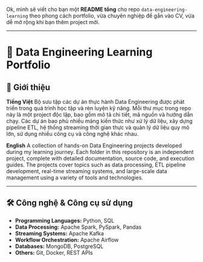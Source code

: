 Ok, mình sẽ viết cho bạn một **README tổng** cho repo `data-engineering-learning` theo phong cách portfolio, vừa chuyên nghiệp để gắn vào CV, vừa dễ mở rộng khi bạn thêm project mới.

---

# 📂 Data Engineering Learning Portfolio

## 📖 Giới thiệu

**Tiếng Việt**
Bộ sưu tập các dự án thực hành Data Engineering được phát triển trong quá trình học tập và rèn luyện kỹ năng. Mỗi thư mục trong repo này là một project độc lập, bao gồm mô tả chi tiết, mã nguồn và hướng dẫn chạy. Các dự án bao phủ nhiều mảng kiến thức như xử lý dữ liệu, xây dựng pipeline ETL, hệ thống streaming thời gian thực và quản lý dữ liệu quy mô lớn, sử dụng nhiều công cụ và công nghệ khác nhau.

**English**
A collection of hands-on Data Engineering projects developed during my learning journey. Each folder in this repository is an independent project, complete with detailed documentation, source code, and execution guides. The projects cover topics such as data processing, ETL pipeline development, real-time streaming systems, and large-scale data management using a variety of tools and technologies.

---

## 🛠️ Công nghệ & Công cụ sử dụng

* **Programming Languages:** Python, SQL
* **Data Processing:** Apache Spark, PySpark, Pandas
* **Streaming Systems:** Apache Kafka
* **Workflow Orchestration:** Apache Airflow
* **Databases:** MongoDB, PostgreSQL
* **Others:** Git, Docker, REST APIs